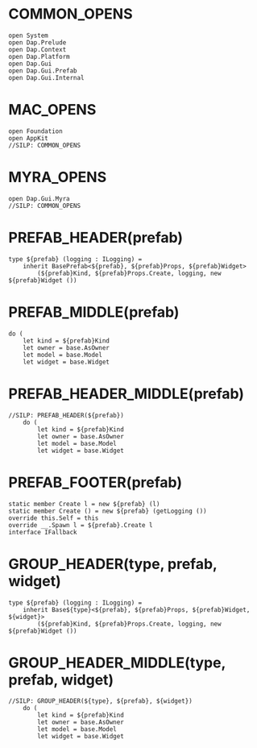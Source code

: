# COMMON_OPENS #
```F#
open System
open Dap.Prelude
open Dap.Context
open Dap.Platform
open Dap.Gui
open Dap.Gui.Prefab
open Dap.Gui.Internal
```

# MAC_OPENS #
```F#
open Foundation
open AppKit
//SILP: COMMON_OPENS
```

# MYRA_OPENS #
```F#
open Dap.Gui.Myra
//SILP: COMMON_OPENS
```

# PREFAB_HEADER(prefab) #
```F#
type ${prefab} (logging : ILogging) =
    inherit BasePrefab<${prefab}, ${prefab}Props, ${prefab}Widget>
        (${prefab}Kind, ${prefab}Props.Create, logging, new ${prefab}Widget ())
```

# PREFAB_MIDDLE(prefab) #
```F#
do (
    let kind = ${prefab}Kind
    let owner = base.AsOwner
    let model = base.Model
    let widget = base.Widget
```

# PREFAB_HEADER_MIDDLE(prefab) #
```F#
//SILP: PREFAB_HEADER(${prefab})
    do (
        let kind = ${prefab}Kind
        let owner = base.AsOwner
        let model = base.Model
        let widget = base.Widget
```

# PREFAB_FOOTER(prefab) #
```F#
static member Create l = new ${prefab} (l)
static member Create () = new ${prefab} (getLogging ())
override this.Self = this
override __.Spawn l = ${prefab}.Create l
interface IFallback
```

# GROUP_HEADER(type, prefab, widget) #
```F#
type ${prefab} (logging : ILogging) =
    inherit Base${type}<${prefab}, ${prefab}Props, ${prefab}Widget, ${widget}>
        (${prefab}Kind, ${prefab}Props.Create, logging, new ${prefab}Widget ())
```

# GROUP_HEADER_MIDDLE(type, prefab, widget) #
```F#
//SILP: GROUP_HEADER(${type}, ${prefab}, ${widget})
    do (
        let kind = ${prefab}Kind
        let owner = base.AsOwner
        let model = base.Model
        let widget = base.Widget
```
